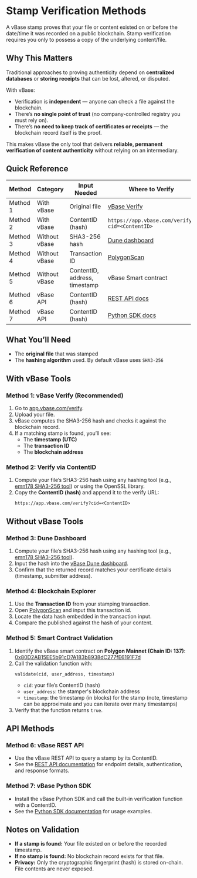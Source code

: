 # Stamp Verification Methods

A vBase stamp proves that your file or content existed on or before the date/time it was recorded on a public blockchain. Stamp verification requires you only to possess a copy of the underlying content/file. 


## Why This Matters
Traditional approaches to proving authenticity depend on **centralized databases** or **storing receipts** that can be lost, altered, or disputed.  

With vBase:  
- Verification is **independent** — anyone can check a file against the blockchain.  
- There’s **no single point of trust** (no company-controlled registry you must rely on).  
- There’s **no need to keep track of certificates or receipts** — the blockchain record itself is the proof.  

This makes vBase the only tool that delivers **reliable, permanent verification of content authenticity** without relying on an intermediary.  


## Quick Reference

| Method | Category | Input Needed | Where to Verify |
|--------|----------|--------------|-----------------|
| Method 1 | With vBase | Original file | [vBase Verify](https://app.vbase.com/verify) |
| Method 2 | With vBase | ContentID (hash) | `https://app.vbase.com/verify?cid=<ContentID>` |
| Method 3 | Without vBase | SHA3-256 hash | [Dune dashboard](https://dune.com/vbase/stamp-search) |
| Method 4 | Without vBase | Transaction ID | [PolygonScan](https://polygonscan.com/) |
| Method 5 | Without vBase | ContentID, address, timestamp | vBase Smart contract |
| Method 6 | vBase API | ContentID (hash) | [REST API docs](https://docs.vbase.com/getting-started/rest-api-user-guide) |
| Method 7 | vBase API | ContentID (hash) | [Python SDK docs](https://docs.vbase.com/python-sdk/index) |



## What You’ll Need
- The **original file** that was stamped  
- The **hashing algorithm** used. By default vBase uses `SHA3-256`  


## With vBase Tools

### Method 1: vBase Verify (Recommended)
1. Go to [app.vbase.com/verify](https://app.vbase.com/verify).  
2. Upload your file.  
3. vBase computes the SHA3-256 hash and checks it against the blockchain record.  
4. If a matching stamp is found, you’ll see:  
   - The **timestamp (UTC)**  
   - The **transaction ID**  
   - The **blockchain address**  


### Method 2: Verify via ContentID
1. Compute your file’s SHA3-256 hash using any hashing tool (e.g., [emn178 SHA3-256 tool](https://emn178.github.io/online-tools/sha3_256_checksum.html)) or using the OpenSSL library. 
2. Copy the **ContentID (hash)** and append it to the verify URL:  
   ```
   https://app.vbase.com/verify?cid=<ContentID>
   ```   


## Without vBase Tools

### Method 3: Dune Dashboard
1. Compute your file’s SHA3-256 hash using any hashing tool (e.g., [emn178 SHA3-256 tool](https://emn178.github.io/online-tools/sha3_256_checksum.html)).  
2. Input the hash into the [vBase Dune dashboard](https://dune.com/vbase/stamp-search).  
3. Confirm that the returned record matches your certificate details (timestamp, submitter address).  


### Method 4: Blockchain Explorer
1. Use the **Transaction ID** from your stamping transaction.  
2. Open [PolygonScan](https://polygonscan.com/) and input this transaction id.  
3. Locate the data hash embedded in the transaction input.  
4. Compare the published against the hash of your content.  


### Method 5: Smart Contract Validation
1. Identify the vBase smart contract on **Polygon Mainnet (Chain ID: 137)**:  
   [0x80D2AB15EE5b91cD7A183b8938dC277fE6191F7d](https://polygonscan.com/address/0x80D2AB15EE5b91cD7A183b8938dC277fE6191F7d)  
2. Call the validation function with:  
   ```
   validate(cid, user_address, timestamp)
   ```  
   - `cid`: your file’s ContentID (hash)  
   - `user_address`: the stamper's blockchain address  
   - `timestamp`: the timestamp (in blocks) for the stamp  (note, timestamp can be approximate and you can iterate over many timestamps)
3. Verify that the function returns `true`.  




## API Methods

### Method 6: vBase REST API
- Use the vBase REST API to query a stamp by its ContentID.  
- See the [REST API documentation](https://docs.vbase.com/getting-started/rest-api-user-guide) for endpoint details, authentication, and response formats.  

### Method 7: vBase Python SDK
- Install the vBase Python SDK and call the built-in verification function with a ContentID.  
- See the [Python SDK documentation](https://docs.vbase.com/python-sdk/index) for usage examples.  




## Notes on Validation
- **If a stamp is found:** Your file existed on or before the recorded timestamp.  
- **If no stamp is found:** No blockchain record exists for that file.  
- **Privacy:** Only the cryptographic fingerprint (hash) is stored on-chain. File contents are never exposed. 